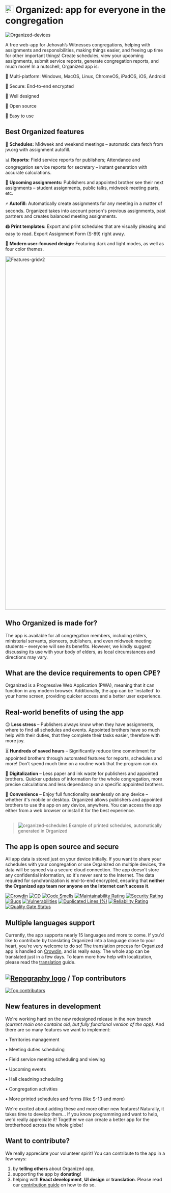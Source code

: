 # <img src="https://github.com/sws2apps/cpe-sws/assets/26148770/f86c0643-b6aa-44f3-93ee-8c5fb68caad5" alt="image" width="auto" height="25"> Organized: app for everyone in the congregation

![Organized-devices](https://github.com/sws2apps/organized-app/assets/26148770/9526daa0-ad34-4a1b-8611-c50f0d3375b7)

A free web-app for Jehovah’s Witnesses congregations, helping with assignments and responsibilities, making things easier, and freeing up time for other important things! Create schedules, view your upcoming assignments, submit service reports, generate congregation reports, and much more! In a nutschell, Organized app is:

🔵 Multi-platform: Windows, MacOS, Linux, ChromeOS, iPadOS, iOS, Android

🔵 Secure: End-to-end encrypted

🔵 Well designed

🔵 Open source

🔵 Easy to use

## Best Organized features

📃 **Schedules:** Midweek and weekend meetings – automatic data fetch from jw.org with assignment autofill.

️📊 **Reports:** Field service reports for publishers; Attendance and congregation service reports for secretary – instant generation with accurate calculations.

📅 **Upcoming assignments:** Publishers and appointed brother see their next assignments – student assignments, public talks, midweek meeting parts, etc.

⚡ **Autofill:** Automatically create assignments for any meeting in a matter of seconds. Organized takes into account person's previous assignments, past partners and creates balanced meeting assignments.

🖨️ **Print templates:** Export and print schedules that are visually pleasing and easy to read. Export Assignment Form (S-89) right away.

🎨 **Modern user-focused design:** Featuring dark and light modes, as well as four color themes.

<img width="1110" alt="Features-gridv2" src="https://github.com/sws2apps/organized-app/assets/26148770/041d0b7a-0e59-446b-a735-0e978f3df9a5">

## Who Organized is made for?

The app is available for all congregation members, including elders, ministerial servants, pioneers, publishers, and even midweek meeting students – everyone will see its benefits. However, we kindly suggest discussing its use with your body of elders, as local circumstances and directions may vary.

## What are the device requirements to open CPE?

Organized is a Progressive Web Application (PWA), meaning that it can function in any modern browser. Additionally, the app can be 'installed' to your home screen, providing quicker access and a better user experience.

## Real-world benefits of using the app

😌 **Less stress** – Publishers always know when they have assignments, where to find all schedules and events. Appointed brothers have so much help with their duties, that they complete their tasks easier, therefore with more joy.

⏳ **Hundreds of saved hours** – Significantly reduce time commitment for appointed brothers through automated features for reports, schedules and more! Don’t spend much time on a routine work that the program can do.

🌳 **Digitalization** – Less paper and ink waste for publishers and appointed brothers. Quicker updates of information for the whole congregation, more precise calculations and less dependancy on a specific appointed brothers.

📱️ **Convenience** – Enjoy full functionality seamlessly on any device – whether it's mobile or desktop. Organized allows publishers and appointed brothers to use the app on any device, anywhere. You can access the app either from a web browser or install it for the best experience.

##

> ![organized-schedules](https://github.com/sws2apps/organized-app/assets/26148770/eb4fa1a8-e3b3-4b57-b889-9c1f91fa9ed1)
> Example of printed schedules, automatically generated in Organized

## The app is open source and secure

All app data is stored just on your device initially. If you want to share your schedules with your congregation or use Organized on multiple devices, the data will be synced via a secure cloud connection. The app doesn't store any confidential information, so it's never sent to the Internet. The data required for synchronization is end-to-end encrypted, ensuring that **neither the Organized app team nor anyone on the Internet can't access it**.

[![Crowdin](https://badges.crowdin.net/cpe-sws/localized.svg)](https://crowdin.com/project/cpe-sws)
[![CD](https://github.com/sws2apps/cpe-sws/actions/workflows/deploy.yml/badge.svg)](https://github.com/sws2apps/cpe-sws/actions/workflows/deploy.yml)
[![Code Smells](https://sonarcloud.io/api/project_badges/measure?project=sws2apps_cpe-sws&metric=code_smells)](https://sonarcloud.io/summary/new_code?id=sws2apps_cpe-sws)
[![Maintainability Rating](https://sonarcloud.io/api/project_badges/measure?project=sws2apps_cpe-sws&metric=sqale_rating)](https://sonarcloud.io/summary/new_code?id=sws2apps_cpe-sws)
[![Security Rating](https://sonarcloud.io/api/project_badges/measure?project=sws2apps_cpe-sws&metric=security_rating)](https://sonarcloud.io/summary/new_code?id=sws2apps_cpe-sws)
[![Bugs](https://sonarcloud.io/api/project_badges/measure?project=sws2apps_cpe-sws&metric=bugs)](https://sonarcloud.io/summary/new_code?id=sws2apps_cpe-sws)
[![Vulnerabilities](https://sonarcloud.io/api/project_badges/measure?project=sws2apps_cpe-sws&metric=vulnerabilities)](https://sonarcloud.io/summary/new_code?id=sws2apps_cpe-sws)
[![Duplicated Lines (%)](https://sonarcloud.io/api/project_badges/measure?project=sws2apps_cpe-sws&metric=duplicated_lines_density)](https://sonarcloud.io/summary/new_code?id=sws2apps_cpe-sws)
[![Reliability Rating](https://sonarcloud.io/api/project_badges/measure?project=sws2apps_cpe-sws&metric=reliability_rating)](https://sonarcloud.io/summary/new_code?id=sws2apps_cpe-sws)
[![Quality Gate Status](https://sonarcloud.io/api/project_badges/measure?project=sws2apps_cpe-sws&metric=alert_status)](https://sonarcloud.io/summary/new_code?id=sws2apps_cpe-sws)

## Multiple languages support

Currently, the app supports nearly 15 languages and more to come. If you'd like to contribute by translating Organized into a language close to your heart, you're very welcome to do so!
The translation process for Organized app is handled on [Crowdin](https://crowdin.com/project/cpe-sws), and is really easy. The whole app can be translated just in a few days. To learn more how help with localization, please read the [translation](./TRANSLATION.md) guide.

## [![Repography logo](https://images.repography.com/logo.svg)](https://repography.com) / Top contributors

[![Top contributors](https://images.repography.com/34928945/sws2apps/cpe-sws/top-contributors/dJ8TLGrn5l9eWWbjSJj1aeKPxgfDBAHVIxaeEKUPNfM/-dQ2fTFbTrx2K3kcZ-43AF8lFcsGcaH8ZBhE_Noq0KY_table.svg)](https://github.com/sws2apps/cpe-sws/graphs/contributors)

## New features in development

We're working hard on the new redesigned release in the new branch _(current main one contains old, but fully functional version of the app)_. And there are so many features we want to implement:

• Territories management

• Meeting duties scheduling

• Field service meeting scheduling and viewing

• Upcoming events

• Hall cleadning scheduling

• Congregation activities

• More printed schedules and forms (like S-13 and more)

We're excited about adding these and more other new features! Naturally, it takes time to develop them... If you know programming and want to help, we'd really appreciate it! Together we can create a better app for the brotherhood across the whole globe!

## Want to contribute?

We really appreciate your volunteer spirit! You can contribute to the app in a few ways:

1. by **telling others** about Organized app,
2. supporting the app by **donating**!
3. helping with **React development**, **UI design** or **translation**. Please read our [contribution guide](./CONTRIBUTING.md) on how to do so.
